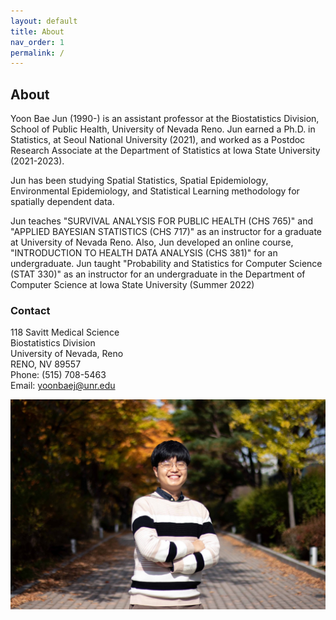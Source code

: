 ```yaml
---
layout: default
title: About
nav_order: 1
permalink: /
---
```


## About

<!-- ![](main_profile.png) -->

Yoon Bae Jun (1990-) is an assistant professor at the Biostatistics Division, School of Public Health, University of Nevada Reno. Jun earned a Ph.D. in Statistics, at Seoul National University (2021), and worked as a Postdoc Research Associate at the Department of Statistics at Iowa State University (2021-2023). 

Jun has been studying Spatial Statistics, Spatial Epidemiology, Environmental Epidemiology, and Statistical Learning methodology for spatially dependent data.

Jun teaches "SURVIVAL ANALYSIS FOR PUBLIC HEALTH (CHS 765)" and "APPLIED BAYESIAN STATISTICS (CHS 717)" as an instructor for a graduate at University of Nevada Reno. Also, Jun developed an online course, "INTRODUCTION TO HEALTH DATA ANALYSIS (CHS 381)" for an undergraduate. Jun taught "Probability and Statistics for Computer Science (STAT 330)" as an instructor for an undergraduate in the Department of Computer Science at Iowa State University (Summer 2022)


### Contact

118 Savitt Medical Science \
Biostatistics Division \
University of Nevada, Reno \
RENO, NV 89557 \
Phone: (515) 708-5463 \
Email: yoonbaej@unr.edu

![](me.jpeg)
